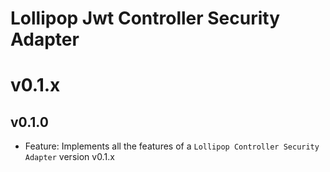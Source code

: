 Lollipop Jwt Controller Security Adapter
=====================================

# v0.1.x
## v0.1.0

* Feature: Implements all the features of a `Lollipop Controller Security Adapter` version v0.1.x